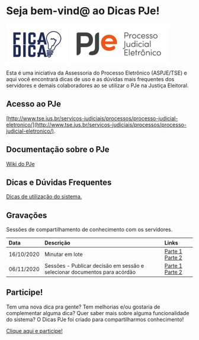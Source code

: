 # Seja bem-vind@ ao Dicas PJe!

![Fica a dica](img/dicas.png)
![Logo PJe](img/pje.png)

Esta é uma iniciativa da Assessoria do Processo Eletrônico (ASPJE/TSE) e aqui você encontrará dicas de uso e as dúvidas mais frequentes dos servidores e demais colaboradores ao se utilizar o PJe na Justiça Eleitoral. 

## Acesso ao PJe
[http://www.tse.jus.br/servicos-judiciais/processos/processo-judicial-eletronico/](http://www.tse.jus.br/servicos-judiciais/processos/processo-judicial-eletronico/). 

## Documentação sobre o PJe

[Wiki do PJe](http://www.pje.jus.br/wiki/index.php)

## Dicas e Dúvidas Frequentes

[Dicas de utilização do sistema.](dicas.md)

## Gravações

Sessões de compartilhamento de conhecimento com os servidores.

|  Data  | Descrição | Links |
|:-------|:----------|:------|
| 16/10/2020 |  Minutar em lote | [Parte 1](https://www.dropbox.com/s/3w96wuamjhisk82/pje1g45965874363115%20on%202020-10-16%2017-34.mp4?dl=0) [Parte 2](https://www.dropbox.com/s/q346i6014b6t5xz/pje1g45965874363115%20on%202020-10-16%2018-17.mp4?dl=0)
| 06/11/2020 |    Sessões - Publicar decisão em sessão e selecionar documentos para acórdão   |   [Parte 1](https://www.dropbox.com/s/q7tm6cbsrr5842u/pje2grauprimeirareuniaoaspje%20on%202020-11-06%2018-04.mp4?dl=0) [Parte 2](https://www.dropbox.com/s/q4pf7j9kym8poux/pje2grauprimeirareuniaoaspje%20on%202020-11-06%2018-26.mp4?dl=0) |

## Participe!

Tem uma nova dica pra gente? Tem melhorias e/ou gostaria de complementar alguma dica? Quer saber mais sobre alguma funcionalidade do sistema? O Dicas PJe foi criado para compartilharmos conhecimento!

[Clique aqui e participe!](participe.md)
